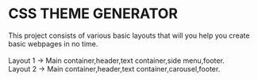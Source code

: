 # CSS THEME GENERATOR
This project consists of various basic layouts that will you help you create basic webpages in no time.
<br><br>
Layout 1 -> Main container,header,text container,side menu,footer.
<br>
Layout 2 ->  Main container,header,text container,carousel,footer.
